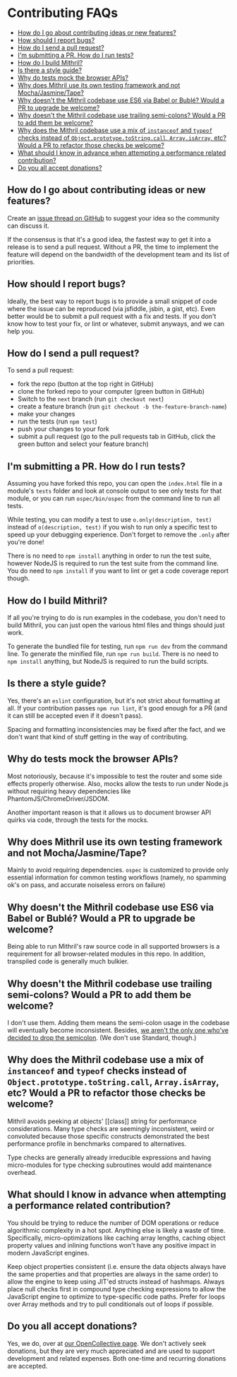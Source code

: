 # Contributing FAQs

- [How do I go about contributing ideas or new features?](#how-do-i-go-about-contributing-ideas-or-new-features?)
- [How should I report bugs?](#how-should-i-report-bugs?)
- [How do I send a pull request?](#how-do-i-send-a-pull-request?)
- [I'm submitting a PR. How do I run tests?](#i'm-submitting-a-pr-how-do-i-run-tests?)
- [How do I build Mithril?](#how-do-i-build-mithril?)
- [Is there a style guide?](#is-there-a-style-guide?)
- [Why do tests mock the browser APIs?](#why-do-tests-mock-the-browser-apis?)
- [Why does Mithril use its own testing framework and not Mocha/Jasmine/Tape?](#why-does-mithril-use-its-own-testing-framework-and-not-mochajasminetape?)
- [Why doesn't the Mithril codebase use ES6 via Babel or Bublé? Would a PR to upgrade be welcome?](#why-doesn't-the-mithril-codebase-use-es6-via-babel-or-bublé?-would-a-pr-to-upgrade-be-welcome?)
- [Why doesn't the Mithril codebase use trailing semi-colons? Would a PR to add them be welcome?](#why-doesn't-the-mithril-codebase-use-trailing-semi-colons?-would-a-pr-to-add-them-be-welcome?)
- [Why does the Mithril codebase use a mix of `instanceof` and `typeof` checks instead of `Object.prototype.toString.call`, `Array.isArray`, etc? Would a PR to refactor those checks be welcome?](#why-does-the-mithril-codebase-use-a-mix-of-instanceof-and-typeof-checks-instead-of-objectprototypetostringcall,-arrayisarray,-etc?-would-a-pr-to-refactor-those-checks-be-welcome?)
- [What should I know in advance when attempting a performance related contribution?](#What-should-I-know-in-advance-when-attempting-a-performance-related-contribution?)
- [Do you all accept donations?](#do-you-all-accept-donations?)

## How do I go about contributing ideas or new features?

Create an [issue thread on GitHub](https://github.com/MithrilJS/mithril.js/issues/new) to suggest your idea so the community can discuss it.

If the consensus is that it's a good idea, the fastest way to get it into a release is to send a pull request. Without a PR, the time to implement the feature will depend on the bandwidth of the development team and its list of priorities.



## How should I report bugs?

Ideally, the best way to report bugs is to provide a small snippet of code where the issue can be reproduced (via jsfiddle, jsbin, a gist, etc). Even better would be to submit a pull request with a fix and tests. If you don't know how to test your fix, or lint or whatever, submit anyways, and we can help you.



## How do I send a pull request?

To send a pull request:

- fork the repo (button at the top right in GitHub)
- clone the forked repo to your computer (green button in GitHub)
- Switch to the `next` branch (run `git checkout next`)
- create a feature branch (run `git checkout -b the-feature-branch-name`)
- make your changes
- run the tests (run `npm test`)
- push your changes to your fork
- submit a pull request (go to the pull requests tab in GitHub, click the green button and select your feature branch)



## I'm submitting a PR. How do I run tests?

Assuming you have forked this repo, you can open the `index.html` file in a module's `tests` folder and look at console output to see only tests for that module, or you can run `ospec/bin/ospec` from the command line to run all tests.

While testing, you can modify a test to use `o.only(description, test)` instead of `o(description, test)` if you wish to run only a specific test to speed up your debugging experience. Don't forget to remove the `.only` after you're done!

There is no need to `npm install` anything in order to run the test suite, however NodeJS is required to run the test suite from the command line. You do need to `npm install` if you want to lint or get a code coverage report though.



## How do I build Mithril?

If all you're trying to do is run examples in the codebase, you don't need to build Mithril, you can just open the various html files and things should just work.

To generate the bundled file for testing, run `npm run dev` from the command line. To generate the minified file, run `npm run build`. There is no need to `npm install` anything, but NodeJS is required to run the build scripts.



## Is there a style guide?

Yes, there's an `eslint` configuration, but it's not strict about formatting at all. If your contribution passes `npm run lint`, it's good enough for a PR (and it can still be accepted even if it doesn't pass).

Spacing and formatting inconsistencies may be fixed after the fact, and we don't want that kind of stuff getting in the way of contributing.



## Why do tests mock the browser APIs?

Most notoriously, because it's impossible to test the router and some side effects properly otherwise. Also, mocks allow the tests to run under Node.js without requiring heavy dependencies like PhantomJS/ChromeDriver/JSDOM.

Another important reason is that it allows us to document browser API quirks via code, through the tests for the mocks.



## Why does Mithril use its own testing framework and not Mocha/Jasmine/Tape?

Mainly to avoid requiring dependencies. `ospec` is customized to provide only essential information for common testing workflows (namely, no spamming ok's on pass, and accurate noiseless errors on failure)



## Why doesn't the Mithril codebase use ES6 via Babel or Bublé? Would a PR to upgrade be welcome?

Being able to run Mithril's raw source code in all supported browsers is a requirement for all browser-related modules in this repo. In addition, transpiled code is generally much bulkier.



## Why doesn't the Mithril codebase use trailing semi-colons? Would a PR to add them be welcome?

I don't use them. Adding them means the semi-colon usage in the codebase will eventually become inconsistent. Besides, [we aren't the only one who've decided to drop the semicolon](https://standardjs.com/#who-uses-javascript-standard-style). (We don't use Standard, though.)



## Why does the Mithril codebase use a mix of `instanceof` and `typeof` checks instead of `Object.prototype.toString.call`, `Array.isArray`, etc? Would a PR to refactor those checks be welcome?

Mithril avoids peeking at objects' [[class]] string for performance considerations. Many type checks are seemingly inconsistent, weird or convoluted because those specific constructs demonstrated the best performance profile in benchmarks compared to alternatives.

Type checks are generally already irreducible expressions and having micro-modules for type checking subroutines would add maintenance overhead.



## What should I know in advance when attempting a performance related contribution?

You should be trying to reduce the number of DOM operations or reduce algorithmic complexity in a hot spot. Anything else is likely a waste of time. Specifically, micro-optimizations like caching array lengths, caching object property values and inlining functions won't have any positive impact in modern JavaScript engines.

Keep object properties consistent (i.e. ensure the data objects always have the same properties and that properties are always in the same order) to allow the engine to keep using JIT'ed structs instead of hashmaps. Always place null checks first in compound type checking expressions to allow the JavaScript engine to optimize to type-specific code paths. Prefer for loops over Array methods and try to pull conditionals out of loops if possible.



## Do you all accept donations?

Yes, we do, over at [our OpenCollective page](https://opencollective.com/mithriljs). We don't actively seek donations, but they are very much appreciated and are used to support development and related expenses. Both one-time and recurring donations are accepted.
